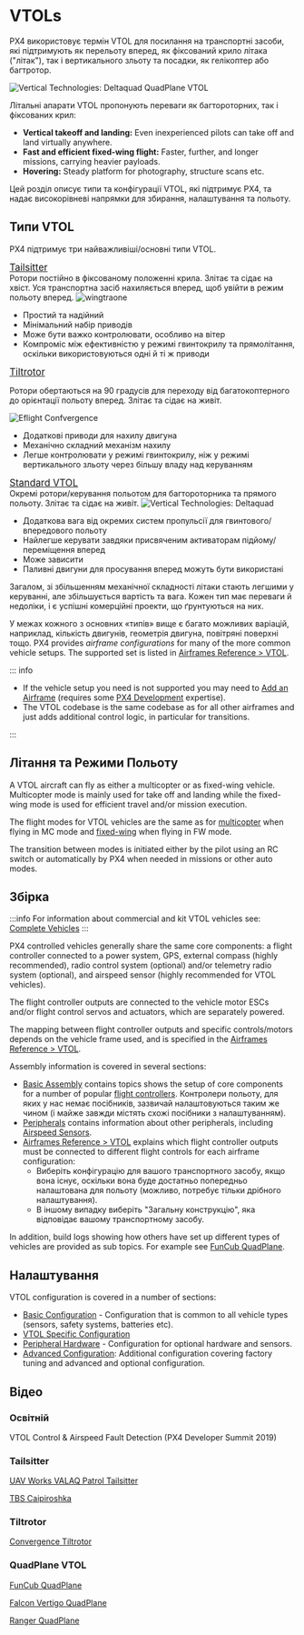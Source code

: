 # VTOLs

PX4 використовує термін VTOL для посилання на транспортні засоби, які підтримують як перельоту вперед, як фіксований крило літака ("літак"), так і вертикального зльоту та посадки, як гелікоптер або багтротор.

![Vertical Technologies: Deltaquad QuadPlane VTOL](../../assets/airframes/vtol/vertical_technologies_deltaquad/hero.jpg)

Літальні апарати VTOL пропонують переваги як багтороторних, так і фіксованих крил:

- **Vertical takeoff and landing:** Even inexperienced pilots can take off and land virtually anywhere.
- **Fast and efficient fixed-wing flight:** Faster, further, and longer missions, carrying heavier payloads.
- **Hovering:** Steady platform for photography, structure scans etc.

Цей розділ описує типи та конфігурації VTOL, які підтримує PX4, та надає високорівневі напрямки для збирання, налаштування та польоту.

## Типи VTOL

PX4 підтримує три найважливіші/основні типи VTOL.

<div class="grid_wrapper three_column">
  <div class="grid_item">
    <div class="grid_item_heading"><a href="tailsitter.html" title="Tailsitter"><big>Tailsitter</big></a></div>
    <div class="grid_text">
    Ротори постійно в фіксованому положенні крила.
    Злітає та сідає на хвіст. Уся транспортна засіб нахиляється вперед, щоб увійти в режим польоту вперед.
    <img src="../../assets/airframes/vtol/wingtraone/hero.jpg" title="wingtraone" />
    <ul>
      <li>Простий та надійний</li>
      <li>Мінімальний набір приводів</li>
      <li>Може бути важко контролювати, особливо на вітер</li>
      <li>Компроміс між ефективністю у режимі гвинтокрилу та прямолітання, оскільки використовуються одні й ті ж приводи</li>
    </ul>
    </div>
  </div>
<div class="grid_item">
  <div class="grid_item_heading"><a href="tiltrotor.html" title="Tiltrotor"><big>Tiltrotor</big></a></div>
  
  Ротори обертаються на 90 градусів для переходу від багатокоптерного до орієнтації польоту вперед.
  Злітає та сідає на живіт.
  <div class="grid_text">
  <img src="../../assets/airframes/vtol/eflite_convergence_pixfalcon/hero.jpg" title="Eflight Confvergence" />
  <ul>
    <li>Додаткові приводи для нахилу двигуна</li>
    <li>Механічно складний механізм нахилу</li>
    <li>Легше контролювати у режимі гвинтокрилу, ніж у режимі вертикального зльоту через більшу владу над керуванням</li>
  </ul>
  </div>
</div>
<div class="grid_item">
  <div class="grid_item_heading"><a href="standardvtol.html" title="Standard VTOL"><big>Standard VTOL</big></a></div>
  <div class="grid_text">
  Окремі ротори/керування польотом для багтороторника та прямого польоту. Злітає та сідає на живіт.
  <img src="../../assets/airframes/vtol/vertical_technologies_deltaquad/hero_small.png" title="Vertical Technologies: Deltaquad" />
  <ul>
    <li>Додаткова вага від окремих систем пропульсії для гвинтового/впередового польоту</li>
    <li>Найлегше керувати завдяки присвяченим активаторам підйому/переміщення вперед</li>
    <li>Може зависити</li>
    <li>Паливні двигуни для просування вперед можуть бути використані</li>
  </ul>
  </div>
 </div>
</div>

Загалом, зі збільшенням механічної складності літаки стають легшими у керуванні, але збільшується вартість та вага.
Кожен тип має переваги й недоліки, і є успішні комерційні проекти, що ґрунтуються на них.

У межах кожного з основних «типів» вище є багато можливих варіацій, наприклад, кількість двигунів, геометрія двигуна, повітряні поверхні тощо.
PX4 provides _airframe configurations_ for many of the more common vehicle setups.
The supported set is listed in [Airframes Reference > VTOL](../airframes/airframe_reference.md#vtol).

::: info

- If the vehicle setup you need is not supported you may need to [Add an Airframe](../dev_airframes/adding_a_new_frame.md) (requires some [PX4 Development](../development/development.md) expertise).
- The VTOL codebase is the same codebase as for all other airframes and just adds additional control logic, in particular for transitions.

:::

## Літання та Режими Польоту

A VTOL aircraft can fly as either a multicopter or as fixed-wing vehicle.
Multicopter mode is mainly used for take off and landing while the fixed-wing mode is used for efficient travel and/or mission execution.

The flight modes for VTOL vehicles are the same as for [multicopter](../flight_modes_mc/index.md) when flying in MC mode and [fixed-wing](../flight_modes_fw/index.md) when flying in FW mode.

The transition between modes is initiated either by the pilot using an RC switch or automatically by PX4 when needed in missions or other auto modes.

## Збірка

:::info
For information about commercial and kit VTOL vehicles see: [Complete Vehicles](../complete_vehicles/index.md)
:::

PX4 controlled vehicles generally share the same core components: a flight controller connected to a power system, GPS, external compass (highly recommended), radio control system (optional) and/or telemetry radio system (optional), and airspeed sensor (highly recommended for VTOL vehicles).

The flight controller outputs are connected to the vehicle motor ESCs and/or flight control servos and actuators, which are separately powered.

The mapping between flight controller outputs and specific controls/motors depends on the vehicle frame used, and is specified in the [Airframes Reference > VTOL](../airframes/airframe_reference.md#vtol).

Assembly information is covered in several sections:

- [Basic Assembly](../assembly/index.md) contains topics shows the setup of core components for a number of popular [flight controllers](../flight_controller/index.md).
  Контролери польоту, для яких у нас немає посібників, зазвичай налаштовуються таким же чином (і майже завжди містять схожі посібники з налаштуванням).
- [Peripherals](../peripherals/index.md) contains information about other peripherals, including [Airspeed Sensors](../sensor/airspeed.md).
- [Airframes Reference > VTOL](../airframes/airframe_reference.md#vtol) explains which flight controller outputs must be connected to different flight controls for each airframe configuration:
  - Виберіть конфігурацію для вашого транспортного засобу, якщо вона існує, оскільки вона буде достатньо попередньо налаштована для польоту (можливо, потребує тільки дрібного налаштування).
  - В іншому випадку виберіть "Загальну конструкцію", яка відповідає вашому транспортному засобу.

In addition, build logs showing how others have set up different types of vehicles are provided as sub topics.
For example see [FunCub QuadPlane](../frames_vtol/vtol_quadplane_fun_cub_vtol_pixhawk.md).

## Налаштування

VTOL configuration is covered in a number of sections:

- [Basic Configuration](../config/index.md) - Configuration that is common to all vehicle types (sensors, safety systems, batteries etc).
- [VTOL Specific Configuration](../config_vtol/index.md)
- [Peripheral Hardware](../peripherals/index.md) - Configuration for optional hardware and sensors.
- [Advanced Configuration](../advanced_config/index.md): Additional configuration covering factory tuning and advanced and optional configuration.

## Відео

### Освітній

VTOL Control & Airspeed Fault Detection (PX4 Developer Summit 2019)

<lite-youtube videoid="37BIBAzD6fE" title="VTOL control and airspeed fault detection"/>

<!-- 20190704 -->

### Tailsitter

[UAV Works VALAQ Patrol Tailsitter](https://www.valaqpatrol.com/valaq_patrol_technical_data/)

<lite-youtube videoid="pWt6uoqpPIw" title="UAV Works VALAQ"/>

[TBS Caipiroshka](../frames_vtol/vtol_tailsitter_caipiroshka_pixracer.md)

<lite-youtube videoid="acG0aTuf3f8" title="PX4 VTOL - Call for Testpilots"/>

### Tiltrotor

[Convergence Tiltrotor](../frames_vtol/vtol_tiltrotor_eflite_convergence_pixfalcon.md)

<lite-youtube videoid="E61P2f2WPNU" title="E-flite Convergence Autonomous Mission Flight"/>

### QuadPlane VTOL

[FunCub QuadPlane](../frames_vtol/vtol_quadplane_fun_cub_vtol_pixhawk.md)

<lite-youtube videoid="4K8yaa6A0ks" title="Fun Cub PX4 VTOL Maiden"/>

[Falcon Vertigo QuadPlane](../frames_vtol/vtol_quadplane_falcon_vertigo_hybrid_rtf_dropix.md)

<lite-youtube videoid="h7OHTigtU0s" title="PX4 Vtol test"/>

[Ranger QuadPlane](../frames_vtol/vtol_quadplane_volantex_ranger_ex_pixhawk.md)

<lite-youtube videoid="7tGXkW6d3sA" title="PX4 Autopilot - Experimental VTOL with Pixhawk and U-Blox M8N GPS"/>
